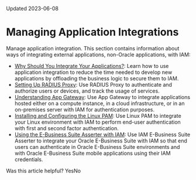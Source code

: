 Updated 2023-06-08
# Managing Application Integrations
Manage application integration.
This section contains information about ways of integrating external applications, non-Oracle applications, with IAM:
  * [Why Should You Integrate Your Applications?](https://docs.oracle.com/en-us/iaas/Content/Identity/appinteg/overview.htm#overview "Integrating your applications makes it easy for users to sign in with single sign on and gives you a central place to manage their permissions. Application integration includes securing your users, protecting the resources within the applications, and enabling users to access your applications through single sign-on \(SSO\). Integrating your applications with IAM provides the user with a seamless experience. Because of SSO, the user doesn't have to remember different IDs and passwords for each application. When your applications are integrated with IAM, your administrative overhead is reduced greatly because you can manage the policies and users for your applications from one central place. From a compliance perspective, IAM provides you with a single location where you can manage the access that your users have to your applications."): Learn how to use application integration to reduce the time needed to develop new applications by offloading the business logic to secure them to IAM.
  * [Setting Up RADIUS Proxy](https://docs.oracle.com/en-us/iaas/Content/Identity/radiusproxy/overview.htm#overview "Remote Authentication Dial In User Service \(RADIUS\) is a network protocol that defines rules and conventions for communication between network devices. RADIUS Proxy authenticates and authorizes users or devices and also tracks the usage of those services."): Use RADIUS Proxy to authenticate and authorize users or devices, and track the usage of services.
  * [Understanding App Gateway](https://docs.oracle.com/en-us/iaas/Content/Identity/appgateways/understand-app-gateway.htm#understand-administrator-roles "App Gateway is a software appliance that lets you integrate applications hosted either on a compute instance, in a cloud infrastructure, or in an on-premises server with IAM for authentication purposes."): Use App Gateway to integrate applications hosted either on a compute instance, in a cloud infrastructure, or in an on-premises server with IAM for authentication purposes.
  * [Installing and Configuring the Linux PAM](https://docs.oracle.com/en-us/iaas/Content/Identity/linuxpam/overview.htm#pam "The Pluggable Authentication Module \(PAM\) lets you to integrate your Linux environment with IAM to perform end-user authentication with first and second factor authentication."): Use Linux PAM to integrate your Linux environment with IAM to perform end-user authentication with first and second factor authentication.
  * [Using the E-Business Suite Asserter with IAM](https://docs.oracle.com/en-us/iaas/Content/Identity/ebs/overview.htm#overview "Use the OCI IAM E-Business Suite Asserter component, which you can download from the Console, to integrate your Oracle E-Business Suite environment with other cloud and non cloud services using IAM Single Sign-On \(SSO\)."): Use IAM E-Business Suite Asserter to integrate your Oracle E-Business Suite with IAM so that end users can authenticate in Oracle E-Business Suite environments and with Oracle E-Business Suite mobile applications using their IAM credentials.


Was this article helpful?
YesNo

